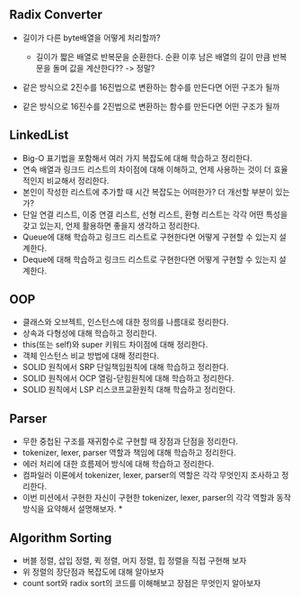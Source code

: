 ## Radix Converter
- 길이가 다른 byte배열을 어떻게 처리할까?
    - 길이가 짧은 배열로 반복문을 순환한다. 순환 이후 남은 배열의 길이 만큼 반복문을 돌며 값을 계산한다?? -> 정말?

- 같은 방식으로 2진수를 16진법으로 변환하는 함수를 만든다면 어떤 구조가 될까

- 같은 방식으로 16진수를 2진법으로 변환하는 함수를 만든다면 어떤 구조가 될까

## LinkedList
- Big-O 표기법을 포함해서 여러 가지 복잡도에 대해 학습하고 정리한다.
- 연속 배열과 링크드 리스트의 차이점에 대해 이해하고, 언제 사용하는 것이 더 효율적인지 비교해서 정리한다. 
- 본인이 작성한 리스트에 추가할 때 시간 복잡도는 어떠한가? 더 개선할 부분이 있는가? 
- 단일 연결 리스트, 이중 연결 리스트, 선형 리스트, 환형 리스트는 각각 어떤 특성을 갖고 있는지, 언제 활용하면 좋을지 생각하고 정리한다. 
- Queue에 대해 학습하고 링크드 리스트로 구현한다면 어떻게 구현할 수 있는지 설계한다. 
- Deque에 대해 학습하고 링크드 리스트로 구현한다면 어떻게 구현할 수 있는지 설계한다. 

## OOP
- 클래스와 오브젝트, 인스턴스에 대한 정의를 나름대로 정리한다.
- 상속과 다형성에 대해 학습하고 정리한다.
- this(또는 self)와 super 키워드 차이점에 대해 정리한다.
- 객체 인스턴스 비교 방법에 대해 정리한다.
- SOLID 원칙에서 SRP 단일책임원칙에 대해 학습하고 정리한다.
- SOLID 원칙에서 OCP 열림-닫힘원칙에 대해 학습하고 정리한다. 
- SOLID 원칙에서 LSP 리스코프교환원칙 대해 학습하고 정리한다.

## Parser
- 무한 중첩된 구조를 재귀함수로 구현할 때 장점과 단점을 정리한다. 
- tokenizer, lexer, parser 역할과 책임에 대해 학습하고 정리한다. 
- 에러 처리에 대한 흐름제어 방식에 대해 학습하고 정리한다.
- 컴파일러 이론에서 tokenizer, lexer, parser의 역할은 각각 무엇인지 조사하고 정리한다.
-  이번 미션에서 구현한 자신이 구현한 tokenizer, lexer, parser의 각각 역할과 동작방식을 요약해서 설명해보자. *

## Algorithm Sorting
- 버블 정렬, 삽입 정렬, 퀵 정렬, 머지 정렬, 힙 정렬을 직접 구현해 보자
- 위 정렬의 장단점과 복잡도에 대해 알아보자
- count sort와 radix sort의 코드를 이해해보고 장점은 무엇인지 알아보자